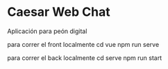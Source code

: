 # Caesar Web Chat
Aplicación para peón digital

para correr el front localmente
cd vue
npm run serve


para correr el back localmente
cd serve
npm run start
